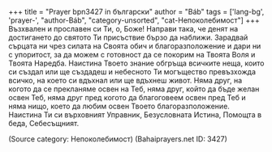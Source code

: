 +++
title = "Prayer bpn3427 in български"
author = "Báb"
tags = ['lang-bg', 'prayer-', "author-Báb", "category-unsorted", "cat-Непоколебимост"]
+++
Възхвален и прославен си Ти, о, Боже! Направи така, че денят на достигането до святото Ти присъствие бързо да наближи. Зарадвай сърцата ни чрез силата на Своята обич и благоразположение и дари ни с упоритост, за да можем с готовност да се покорим на Твоята Воля и Твоята Наредба. Наистина Твоето знание обгръща всичките неща, които си създал или ще създадеш и небесното Ти могъщество превъзхожда всичко, на което си вдъхнал или ще вдъхнеш живот. Няма друг, на когото да се прекланяме освен на Теб, няма друг, който да бъде желан освен Теб, няма друг пред когото да благоговеем освен пред Теб и няма нищо, което да любим освен Твоето благоразположение.
Наистина Ти си върховният Управник, Безусловната Истина, Помощта в беда, Себесъщният.

(Source category: Непоколебимост)
(Bahaiprayers.net ID: 3427)

